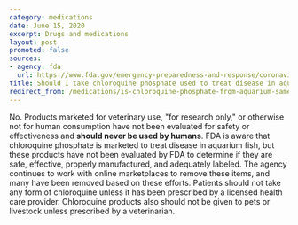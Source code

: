 ```yaml
---
category: medications
date: June 15, 2020
excerpt: Drugs and medications
layout: post
promoted: false
sources:
- agency: fda
  url: https://www.fda.gov/emergency-preparedness-and-response/coronavirus-disease-2019-covid-19/covid-19-frequently-asked-questions
title: Should I take chloroquine phosphate used to treat disease in aquarium fish to prevent or treat COVID-19?
redirect_from: /medications/is-chloroquine-phosphate-from-aquarium-same-as-that-fda-has-issued/
---
```


No. Products marketed for veterinary use, "for research only," or otherwise not for human consumption have not been evaluated for safety or effectiveness and **should never be used by humans**. FDA is aware that chloroquine phosphate is marketed to treat disease in aquarium fish, but these products have not been evaluated by FDA to determine if they are safe, effective, properly manufactured, and adequately labeled. The agency continues to work with online marketplaces to remove these items, and many have been removed based on these efforts. Patients should not take any form of chloroquine unless it has been prescribed by a licensed health care provider. Chloroquine products also should not be given to pets or livestock unless prescribed by a veterinarian.